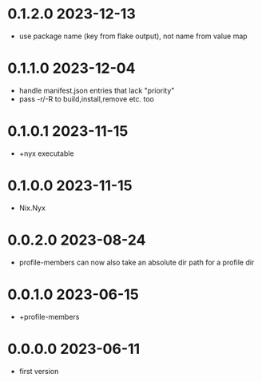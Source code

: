 0.1.2.0 2023-12-13
==================
- use package name (key from flake output), not name from value map

0.1.1.0 2023-12-04
==================
- handle manifest.json entries that lack "priority"
- pass -r/-R to build,install,remove etc. too

0.1.0.1 2023-11-15
==================
- +nyx executable

0.1.0.0 2023-11-15
==================
- Nix.Nyx

0.0.2.0 2023-08-24
==================
- profile-members can now also take an absolute dir path for a profile dir

0.0.1.0 2023-06-15
==================
- +profile-members

0.0.0.0 2023-06-11
==================

- first version
